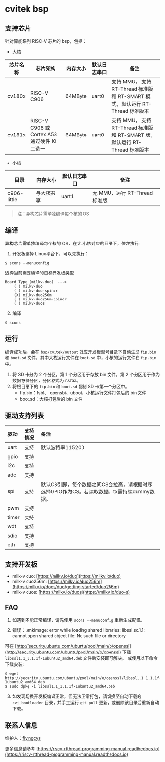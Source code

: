 # cvitek bsp


## 支持芯片
针对算能系列 RISC-V 芯片的 bsp，包括：

- 大核

| 芯片名称 | 芯片架构 | 内存大小 | 默认日志串口 | 备注 |
| ------- | ------- |------- | -------- | -------- |
| cv180x | RISC-V C906 | 64MByte | uart0 | 支持 MMU， 支持 RT-Thread 标准版 和 RT-SMART 模式，默认运行 RT-Thread 标准版本 |
| cv181x | RISC-V C906 或 Cortex A53 通过硬件 IO 二选一 | 64MByte | uart0 | 支持 MMU， 支持 RT-Thread 标准版 和 RT-SMART 版，默认运行 RT-Thread 标准版本 |

- 小核

| 目录 | 内存大小 | 默认日志串口 | 备注 |
| ---- | ------- | -------- | --- |
| c906-little | 与大核共享 | uart1 | 无 MMU，运行 RT-Thread 标准版 |

> 注：异构芯片需单独编译每个核的 OS

## 编译
异构芯片需单独编译每个核的 OS，在大/小核对应的目录下，依次执行:

1. 开发板选择
Linux平台下，可以先执行：
```shell
$ scons --menuconfig
```

选择当前需要编译的目标开发板类型
```shell
Board Type (milkv-duo)  --->
    ( ) milkv-duo
    ( ) milkv-duo-spinor
    (X) milkv-duo256m
    ( ) milkv-duo256m-spinor
    ( ) milkv-duos
```

2. 编译
```shell
$ scons
```

## 运行

编译成功后，会在 `bsp/cvitek/output` 对应开发板型号目录下自动生成 `fip.bin` 和 `boot.sd` 文件，其中大核运行文件在 `boot.sd` 中，小核的运行文件在 `fip.bin` 中。

1. 将 SD 卡分为 2 个分区，第 1 个分区用于存放 bin 文件，第 2 个分区用于作为数据存储分区，分区格式为 `FAT32`。
2. 将根目录下的 `fip.bin` 和 `boot.sd` 复制 SD 卡第一个分区中。
	- fip.bin：fsbl、 opensbi、uboot、小核运行文件打包后的 bin 文件
	- boot.sd：大核打包后的 bin 文件

## 驱动支持列表

| 驱动 | 支持情况 | 备注              |
| :--- | :------- | :---------------- |
| uart | 支持     | 默认波特率115200 |
| gpio | 支持 |  |
| i2c  | 支持 |  |
| adc | 支持 |  |
| spi | 支持 | 默认CS引脚，每个数据之间CS会拉高，请根据时序选择GPIO作为CS。若读取数据，tx需持续dummy数据。|
| pwm | 支持 |  |
| timer | 支持 |  |
| wdt | 支持 |  |
| sdio | 支持 |  |
| eth | 支持 |  |

## 支持开发板
- milk-v duo: [https://milkv.io/duo](https://milkv.io/duo)
- milk-v duo256m: [https://milkv.io/duo256m](https://milkv.io/docs/duo/getting-started/duo256m)
- milk-v duos: [https://milkv.io/duos](https://milkv.io/duo-s)

## FAQ
1. 如遇到不能正常编译，请先使用 `scons --menuconfig` 重新生成配置。

2. 错误：./mkimage: error while loading shared libraries: libssl.so.1.1: cannot open shared object file: No such file or directory

可在 [http://security.ubuntu.com/ubuntu/pool/main/o/openssl](http://security.ubuntu.com/ubuntu/pool/main/o/openssl) 下载 `libssl1.1_1.1.1f-1ubuntu2_amd64.deb` 文件后安装即可解决。
或使用以下命令下载安装:
```shell
$ wget http://security.ubuntu.com/ubuntu/pool/main/o/openssl/libssl1.1_1.1.1f-1ubuntu2_amd64.deb
$ sudo dpkg -i libssl1.1_1.1.1f-1ubuntu2_amd64.deb
```

3. 如发现切换开发板编译正常，但无法正常打包，请切换至自动下载的 `cvi_bootloader` 目录，并手工运行 `git pull` 更新，或删除该目录后重新自动下载。

## 联系人信息

维护人：[flyingcys](https://github.com/flyingcys)

更多信息请参考 [https://riscv-rtthread-programming-manual.readthedocs.io](https://riscv-rtthread-programming-manual.readthedocs.io)